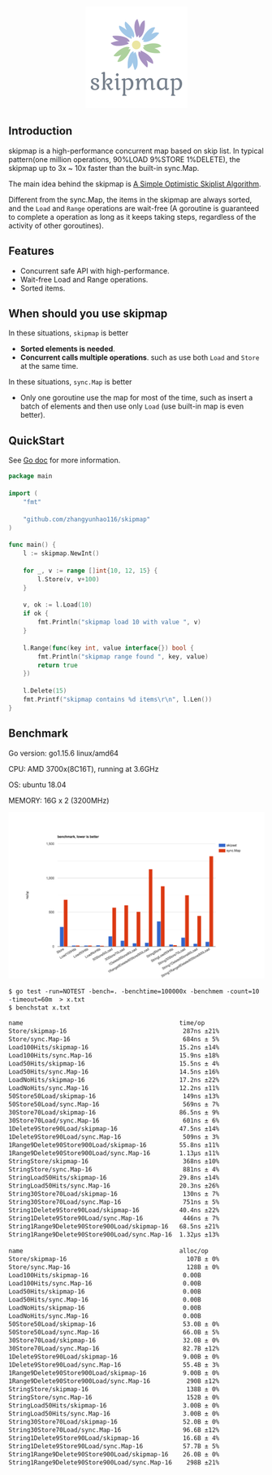 <p align="center">
  <img src="https://raw.githubusercontent.com/ZYunH/public-data/master/skipmap-logo.png"/>
</p>

## Introduction

skipmap is a high-performance concurrent map based on skip list. In typical pattern(one million operations, 90%LOAD 9%STORE 1%DELETE), the skipmap up to 3x ~ 10x faster than the built-in sync.Map.

The main idea behind the skipmap is [A Simple Optimistic Skiplist Algorithm](<https://people.csail.mit.edu/shanir/publications/LazySkipList.pdf>).

Different from the sync.Map, the items in the skipmap are always sorted, and the `Load` and `Range` operations are wait-free (A goroutine is guaranteed to complete a operation as long as it keeps taking steps, regardless of the activity of other goroutines).



## Features

- Concurrent safe API with high-performance.
- Wait-free Load and Range operations.
- Sorted items.



## When should you use skipmap

In these situations, `skipmap` is better

- **Sorted elements is needed**.
- **Concurrent calls multiple operations**. such as use both `Load` and `Store` at the same time.

In these situations, `sync.Map` is better

- Only one goroutine use the map for most of the time, such as insert a batch of elements and then use only `Load` (use built-in map is even better).



## QuickStart

See [Go doc](https://pkg.go.dev/github.com/ZYunH/skipmap) for more information.

```go
package main

import (
	"fmt"

	"github.com/zhangyunhao116/skipmap"
)

func main() {
	l := skipmap.NewInt()

	for _, v := range []int{10, 12, 15} {
		l.Store(v, v+100)
	}

	v, ok := l.Load(10)
	if ok {
		fmt.Println("skipmap load 10 with value ", v)
	}

	l.Range(func(key int, value interface{}) bool {
		fmt.Println("skipmap range found ", key, value)
		return true
	})

	l.Delete(15)
	fmt.Printf("skipmap contains %d items\r\n", l.Len())
}

```



## Benchmark

Go version: go1.15.6 linux/amd64

CPU: AMD 3700x(8C16T), running at 3.6GHz

OS: ubuntu 18.04

MEMORY: 16G x 2 (3200MHz)

![benchmark](https://raw.githubusercontent.com/ZYunH/public-data/master/skipmap-benchmark.png)

```shell
$ go test -run=NOTEST -bench=. -benchtime=100000x -benchmem -count=10 -timeout=60m  > x.txt
$ benchstat x.txt
```

```
name                                           time/op
Store/skipmap-16                                287ns ±21%
Store/sync.Map-16                               684ns ± 5%
Load100Hits/skipmap-16                         15.2ns ±14%
Load100Hits/sync.Map-16                        15.9ns ±18%
Load50Hits/skipmap-16                          15.5ns ± 4%
Load50Hits/sync.Map-16                         14.5ns ±16%
LoadNoHits/skipmap-16                          17.2ns ±22%
LoadNoHits/sync.Map-16                         12.2ns ±11%
50Store50Load/skipmap-16                        149ns ±13%
50Store50Load/sync.Map-16                       569ns ± 7%
30Store70Load/skipmap-16                       86.5ns ± 9%
30Store70Load/sync.Map-16                       601ns ± 6%
1Delete9Store90Load/skipmap-16                 47.5ns ±14%
1Delete9Store90Load/sync.Map-16                 509ns ± 3%
1Range9Delete90Store900Load/skipmap-16         55.8ns ±11%
1Range9Delete90Store900Load/sync.Map-16        1.13µs ±11%
StringStore/skipmap-16                          368ns ±10%
StringStore/sync.Map-16                         881ns ± 4%
StringLoad50Hits/skipmap-16                    29.8ns ±14%
StringLoad50Hits/sync.Map-16                   20.3ns ±26%
String30Store70Load/skipmap-16                  130ns ± 7%
String30Store70Load/sync.Map-16                 751ns ± 5%
String1Delete9Store90Load/skipmap-16           40.4ns ±22%
String1Delete9Store90Load/sync.Map-16           446ns ± 7%
String1Range9Delete90Store900Load/skipmap-16   68.5ns ±21%
String1Range9Delete90Store900Load/sync.Map-16  1.32µs ±13%

name                                           alloc/op
Store/skipmap-16                                 107B ± 0%
Store/sync.Map-16                                128B ± 0%
Load100Hits/skipmap-16                          0.00B     
Load100Hits/sync.Map-16                         0.00B     
Load50Hits/skipmap-16                           0.00B     
Load50Hits/sync.Map-16                          0.00B     
LoadNoHits/skipmap-16                           0.00B     
LoadNoHits/sync.Map-16                          0.00B     
50Store50Load/skipmap-16                        53.0B ± 0%
50Store50Load/sync.Map-16                       66.0B ± 5%
30Store70Load/skipmap-16                        32.0B ± 0%
30Store70Load/sync.Map-16                       82.7B ±12%
1Delete9Store90Load/skipmap-16                  9.00B ± 0%
1Delete9Store90Load/sync.Map-16                 55.4B ± 3%
1Range9Delete90Store900Load/skipmap-16          9.00B ± 0%
1Range9Delete90Store900Load/sync.Map-16          290B ±12%
StringStore/skipmap-16                           138B ± 0%
StringStore/sync.Map-16                          152B ± 0%
StringLoad50Hits/skipmap-16                     3.00B ± 0%
StringLoad50Hits/sync.Map-16                    3.00B ± 0%
String30Store70Load/skipmap-16                  52.0B ± 0%
String30Store70Load/sync.Map-16                 96.6B ±12%
String1Delete9Store90Load/skipmap-16            16.6B ± 4%
String1Delete9Store90Load/sync.Map-16           57.7B ± 5%
String1Range9Delete90Store900Load/skipmap-16    26.0B ± 0%
String1Range9Delete90Store900Load/sync.Map-16    298B ±21%
```